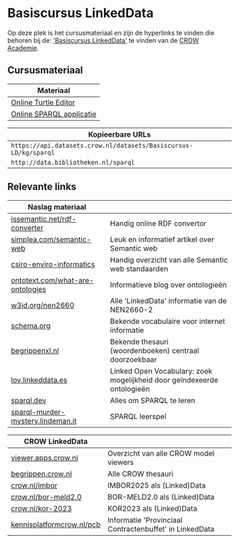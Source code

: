 # Basiscursus LinkedData

Op deze plek is het cursusmateriaal en zijn de hyperlinks te vinden die behoren bij de: ['Basiscursus LinkedData'][opleiding] te vinden van de [CROW Academie][academie].

## Cursusmateriaal

| Materiaal                                                                  |
|----------------------------------------------------------------------------|
| [Online Turtle Editor](https://felixlohmeier.github.io/turtle-web-editor/) |
| [Online SPARQL applicatie](https://yasgui.triply.cc/)                      |

| Kopieerbare URLs                                                 |
|------------------------------------------------------------------|
| `https://api.datasets.crow.nl/datasets/Basiscursus-LD/kg/sparql` |
| `http://data.bibliotheken.nl/sparql`                             |



## Relevante links

| Naslag materiaal                                                                                            |                                                                         |
|-------------------------------------------------------------------------------------------------------------|-------------------------------------------------------------------------|
| [issemantic.net/rdf-converter](https://issemantic.net/rdf-converter)                                        | Handig online RDF convertor                                             |
| [simplea.com/semantic-web](https://simplea.com/Articles/semantic-web)                                       | Leuk en informatief artikel over Semantic web                           |
| [csiro-enviro-informatics](https://csiro-enviro-informatics.github.io/info-engineering/standards.html)      | Handig overzicht van alle Semantic web standaarden                      |
| [ontotext.com/what-are-ontologies](https://www.ontotext.com/knowledgehub/fundamentals/what-are-ontologies/) | Informatieve blog over ontologieën                                      |
| [w3id.org/nen2660](https://w3id.org/nen2660/)                                                               | Alle 'LinkedData' informatie van de NEN2660-2                           |
| [schema.org](https://schema.org/)                                                                           | Bekende vocabulaire voor internet informatie                            |
| [begrippenxl.nl](https://begrippenxl.nl)                                                                    | Bekende thesauri (woordenboeken) centraal doorzoekbaar                  |
| [lov.linkeddata.es](https://lov.linkeddata.es)                                                              | Linked Open Vocabulary: zoek mogelijkheid door geïndexeerde ontologieën |
| [sparql.dev](https://sparql.dev/)                                                                           | Alles om SPARQL te leren                                                |
| [sparql-murder-mystery.lindeman.it](https://sparql-murder-mystery.lindeman.it/)                             | SPARQL leerspel                                                         |


| CROW  LinkedData                                                                                                                                                           |                                                         |
|----------------------------------------------------------------------------------------------------------------------------------------------------------------------------|---------------------------------------------------------|
| [viewer.apps.crow.nl](https://viewer.apps.crow.nl/)                                                                                                                        | Overzicht van alle CROW model viewers                   |
| [begrippen.crow.nl](https://begrippen.crow.nl)                                                                                                                             | Alle CROW thesauri                                      |
| [crow.nl/imbor](https://www.crow.nl/kennisproducten/imbor/)                                                                                                                | IMBOR2025 als (Linked)Data                              |
| [crow.nl/bor-meld2.0](https://www.crow.nl/kennisproducten/bor-meld-20/)                                                                                                    | BOR-MELD2.0 als (Linked)Data                            |
| [crow.nl/kor-2023](https://www.crow.nl/kennisproducten/kwaliteitscatalogus-openbare-ruimte-2023/)                                                                          | KOR2023 als (Linked)Data                                |
| [kennisplatformcrow.nl/pcb](https://www.kennisplatformcrow.nl/provinciaal-contractenbuffet/provinciaal-contractenbuffet/gepubliceerde-eisensets-gebruiken-in-pcb-contract) | Informatie 'Provinciaal Contractenbuffet' in LinkedData |






[opleiding]: https://crow.opleidingsportaal.nl/cursussen/basiscursus-linked-data
[academie]: https://www.crow.nl/cursussen/
